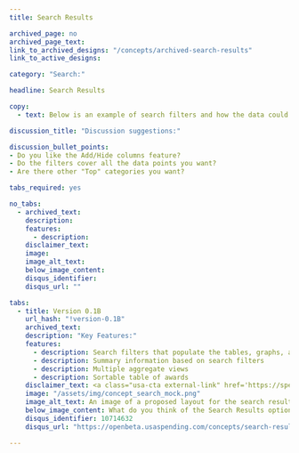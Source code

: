 ```yaml
---
title: Search Results

archived_page: no
archived_page_text:
link_to_archived_designs: "/concepts/archived-search-results"
link_to_active_designs:

category: "Search:"

headline: Search Results

copy:
  - text: Below is an example of search filters and how the data could be displayed based on the filters chosen. Please take a look and tell us what you think in the comments section. To use the filters and search for results visit the <a class="usa-cta" href="../alpha">prototypes page</a> to see an interactive version of the Search Results. 

discussion_title: "Discussion suggestions:"

discussion_bullet_points:
- Do you like the Add/Hide columns feature?
- Do the filters cover all the data points you want?
- Are there other "Top" categories you want?

tabs_required: yes

no_tabs:
  - archived_text:
    description:
    features:
      - description:
    disclaimer_text:
    image:
    image_alt_text:
    below_image_content:
    disqus_identifier:
    disqus_url: ""

tabs:
  - title: Version 0.1B
    url_hash: "!version-0.1B"
    archived_text:
    description: "Key Features:"
    features:
      - description: Search filters that populate the tables, graphs, and maps. 
      - description: Summary information based on search filters
      - description: Multiple aggregate views
      - description: Sortable table of awards
    disclaimer_text: <a class="usa-cta external-link" href='https://spendingdata,ys/#/search' target="_blank">View an interactive prototype</a>
    image: "/assets/img/concept_search_mock.png"
    image_alt_text: An image of a proposed layout for the search results page that consists of a list of search filters on the left side of the page and to the right, a heat map of spending within the U.S., pie charts showing the distribution of awards by category and object class, a list of top awarding agencies, a list of top awarded recipients, and below, a table of all award results separated by award type, in tabs.
    below_image_content: What do you think of the Search Results option?
    disqus_identifier: 10714632
    disqus_url: "https://openbeta.usaspending.com/concepts/search-results#!version-0.1B"

---
```

